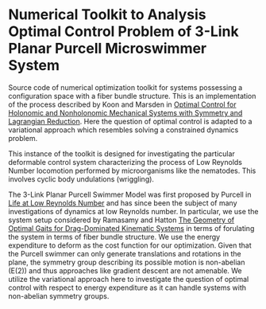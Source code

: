 # Numerical Toolkit to Analysis Optimal Control Problem of 3-Link Planar Purcell Microswimmer System

Source code of numerical optimization toolkit for systems possessing a configuration space with a fiber bundle structure. This is an implementation of the process described by Koon and Marsden in [Optimal Control for Holonomic and Nonholonomic Mechanical Systems with Symmetry and Lagrangian Reduction](http://www.cds.caltech.edu/~koon/papers/optimalKM.pdf). Here the question of optimal control is adapted to a variational approach which resembles solving a constrained dynamics problem.

This instance of the toolkit is designed for investigating the particular deformable control system characterizing the process of Low Reynolds Number locomotion performed by microorganisms like the nematodes. This involves cyclic body undulations (wriggling).

The 3-Link Planar Purcell Swimmer Model was first proposed by Purcell in [Life at Low Reynolds Number](https://www.damtp.cam.ac.uk/user/gold/pdfs/purcell.pdf) and has since been the subject of many investigations of dynamics at low Reynolds number. In particular, we use the system setup considered by Ramasamy and Hatton [The Geometry of Optimal Gaits for Drag-Dominated Kinematic Systems](https://ieeexplore.ieee.org/document/8758237/) in terms of forulating the system in terms of fiber bundle structure. We use the energy expenditure to deform as the cost function for our optimization. Given that the Purcell swimmer can only generate translations and rotations in the plane, the symmetry group describing its possible motion is non-abelian (E(2)) and thus approaches like gradient descent are not amenable. We utilize the variational approach here to investigate the question of optimal control with respect to energy expenditure as it can handle systems with non-abelian symmetry groups.
